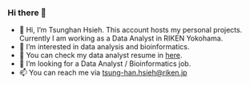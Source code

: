 ### Hi there 👋

- 👋 Hi, I’m Tsunghan Hsieh. This account hosts my personal projects. Currently I am working as a Data Analyst in RIKEN Yokohama.
- 👀 I’m interested in data analysis and bioinformatics.
- 🌱 You can check my data analyst resume in [here](ApplyDataScientist/DataAnalyst_general.pdf).
- 💞️ I’m looking for a Data Analyst / Bioinformatics job.
- 📫 You can reach me via tsung-han.hsieh@riken.jp

<!---
TsunghanHsieh/TsunghanHsieh is a ✨ special ✨ repository because its `README.md` (this file) appears on your GitHub profile.
You can click the Preview link to take a look at your changes.
--->
